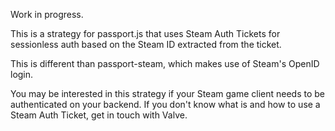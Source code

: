 Work in progress.


This is a strategy for passport.js that uses Steam Auth Tickets for sessionless auth based on the Steam ID extracted from the ticket.


This is different than passport-steam, which makes use of Steam's OpenID login.


You may be interested in this strategy if your Steam game client needs to be authenticated on your backend. If you don't know what is and how to use a Steam Auth Ticket, get in touch with Valve.
